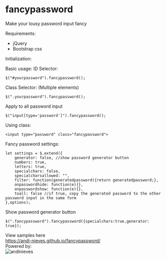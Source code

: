 # fancypassword
Make your lousy password input fancy

Requirements:
- jQuery
- Bootstrap css

Initialization:

Basic usage:
ID Selector:
```
$("#yourpassword").fancypassword();
```

Class Selector: (Multiple elements)
```
$(".yourpassword").fancypassword();
```
Apply to all password input
```
$("input[type='password']").fancypassword();
```
Using class:
```
<input type="password" class="fancypassword">
```

Fancy password settings:
```
let settings = $.extend({
    generator: false, //show password generator button
    numbers: true,
    letters: true,
    specialchars: false,
    specialcharsallowed: "",
    filter: function(generatedpassword){return generatedpassword;},
    onpasswordhide: function(e){},
    onpasswordshow: function(e){},
    toall: false //if true, copy the generated password to the other password input in the same form
},options);
```
Show password generator button
```
$(".fancypassword").fancypassword({specialchars:true,generator: true});
```
View samples here<br>
<a href="https://andi-nieves.github.io/fancypassword/">https://andi-nieves.github.io/fancypassword/</a><br>
Powered by:<br>
![andinieves](https://avatars0.githubusercontent.com/u/16531944?s=96&v=4)
